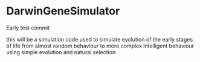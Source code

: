 # DarwinGeneSimulator

Early test commit

this will be a simulation code used to simulate evolution of the early stages of life from almost random behaviour to more complex intelligent behaviour using simple evolution and natural selection
